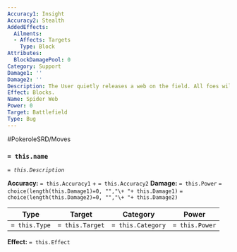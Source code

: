 ```yaml
---
Accuracy1: Insight
Accuracy2: Stealth
AddedEffects:
  Ailments:
  - Affects: Targets
    Type: Block
Attributes:
  BlockDamagePool: 0
Category: Support
Damage1: ''
Damage2: ''
Description: The User quietly releases a web on the field. All foes will be trapped.
Effect: Blocks.
Name: Spider Web
Power: 0
Target: Battlefield
Type: Bug
---
```


#PokeroleSRD/Moves

### `= this.name` 
*`= this.Description`*

**Accuracy:** `= this.Accuracy1` + `= this.Accuracy2`
**Damage:** `= this.Power` `= choice(length(this.Damage1)=0, "","\+ "+ this.Damage1)` `= choice(length(this.Damage2)=0, "","\+ "+ this.Damage2)`

| Type          | Target          | Category          | Power          |
| ------------- | --------------- | ----------------  | -------------- |
| `= this.Type` | `= this.Target` | `= this.Category` | `= this.Power` | 

**Effect:** `= this.Effect`